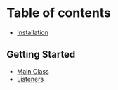 # Table of contents

* [Installation](README.md)

## Getting Started

* [Main Class](getting-started/main-class.md)
* [Listeners](getting-started/listeners.md)

